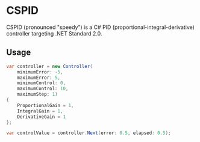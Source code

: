 # CSPID

CSPID (pronounced "speedy") is a C# PID (proportional-integral-derivative) controller targeting .NET Standard 2.0.

## Usage

```csharp
var controller = new Controller(
    minimumError: -5,
    maximumError: 5,
    minimumControl: 0,
    maximumControl: 10,
    maximumStep: 1)
{
    ProportionalGain = 1,
    IntegralGain = 1,
    DerivativeGain = 1
};

var controlValue = controller.Next(error: 0.5, elapsed: 0.5);
```
